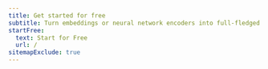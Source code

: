 ```yaml
---
title: Get started for free
subtitle: Turn embeddings or neural network encoders into full-fledged applications for matching, searching, recommending, and more.
startFree:
  text: Start for Free
  url: /
sitemapExclude: true
---
```

